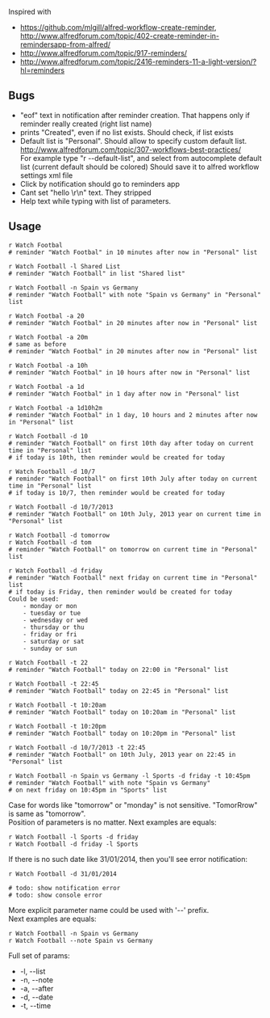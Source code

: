 Inspired with 
* https://github.com/mlgill/alfred-workflow-create-reminder, http://www.alfredforum.com/topic/402-create-reminder-in-remindersapp-from-alfred/
* http://www.alfredforum.com/topic/917-reminders/
* http://www.alfredforum.com/topic/2416-reminders-11-a-light-version/?hl=reminders

## Bugs
* "eof" text in notification after reminder creation. That happens only if reminder really created (right list name)
* prints "Created", even if no list exists. Should check, if list exists
* Default list is "Personal". Should allow to specify custom default list.  
http://www.alfredforum.com/topic/307-workflows-best-practices/  
For example type "r --default-list", and select from autocomplete default list (current default should be colored)
Should save it to alfred workflow settings xml file
* Click by notification should go to reminders app
* Cant set "hello \r\n" text. They stripped
* Help text while typing with list of parameters.

## Usage
    
    r Watch Footbal
    # reminder "Watch Footbal" in 10 minutes after now in "Personal" list

    r Watch Football -l Shared List
    # reminder "Watch Football" in list "Shared list"    

    r Watch Football -n Spain vs Germany
    # reminder "Watch Football" with note "Spain vs Germany" in "Personal" list    

    r Watch Footbal -a 20
    # reminder "Watch Footbal" in 20 minutes after now in "Personal" list    

    r Watch Footbal -a 20m
    # same as before
    # reminder "Watch Footbal" in 20 minutes after now in "Personal" list

    r Watch Footbal -a 10h
    # reminder "Watch Footbal" in 10 hours after now in "Personal" list

    r Watch Footbal -a 1d
    # reminder "Watch Footbal" in 1 day after now in "Personal" list

    r Watch Footbal -a 1d10h2m
    # reminder "Watch Footbal" in 1 day, 10 hours and 2 minutes after now in "Personal" list

    r Watch Football -d 10
    # reminder "Watch Football" on first 10th day after today on current time in "Personal" list
    # if today is 10th, then reminder would be created for today

    r Watch Football -d 10/7
    # reminder "Watch Football" on first 10th July after today on current time in "Personal" list
    # if today is 10/7, then reminder would be created for today

    r Watch Football -d 10/7/2013
    # reminder "Watch Football" on 10th July, 2013 year on current time in "Personal" list

    r Watch Football -d tomorrow
    r Watch Football -d tom
    # reminder "Watch Football" on tomorrow on current time in "Personal" list

    r Watch Football -d friday
    # reminder "Watch Football" next friday on current time in "Personal" list
    # if today is Friday, then reminder would be created for today
    Could be used:
        - monday or mon
        - tuesday or tue
        - wednesday or wed
        - thursday or thu
        - friday or fri
        - saturday or sat
        - sunday or sun

    r Watch Football -t 22
    # reminder "Watch Football" today on 22:00 in "Personal" list

    r Watch Football -t 22:45
    # reminder "Watch Football" today on 22:45 in "Personal" list

    r Watch Football -t 10:20am
    # reminder "Watch Football" today on 10:20am in "Personal" list

    r Watch Football -t 10:20pm
    # reminder "Watch Football" today on 10:20pm in "Personal" list

    r Watch Football -d 10/7/2013 -t 22:45
    # reminder "Watch Football" on 10th July, 2013 year on 22:45 in "Personal" list

    r Watch Football -n Spain vs Germany -l Sports -d friday -t 10:45pm
    # reminder "Watch Football" with note "Spain vs Germany" 
    # on next friday on 10:45pm in "Sports" list

Case for words like "tomorrow" or "monday" is not sensitive. "TomorRrow" is same as "tomorrow".  
Position of parameters is no matter. Next examples are equals:
    
    r Watch Football -l Sports -d friday
    r Watch Football -d friday -l Sports

If there is no such date like 31/01/2014, then you'll see error notification:
    
    r Watch Football -d 31/01/2014

    # todo: show notification error
    # todo: show console error

More explicit parameter name could be used with '--' prefix.  
Next examples are equals:

    r Watch Football -n Spain vs Germany
    r Watch Football --note Spain vs Germany

Full set of params:
* -l, --list
* -n, --note
* -a, --after
* -d, --date
* -t, --time